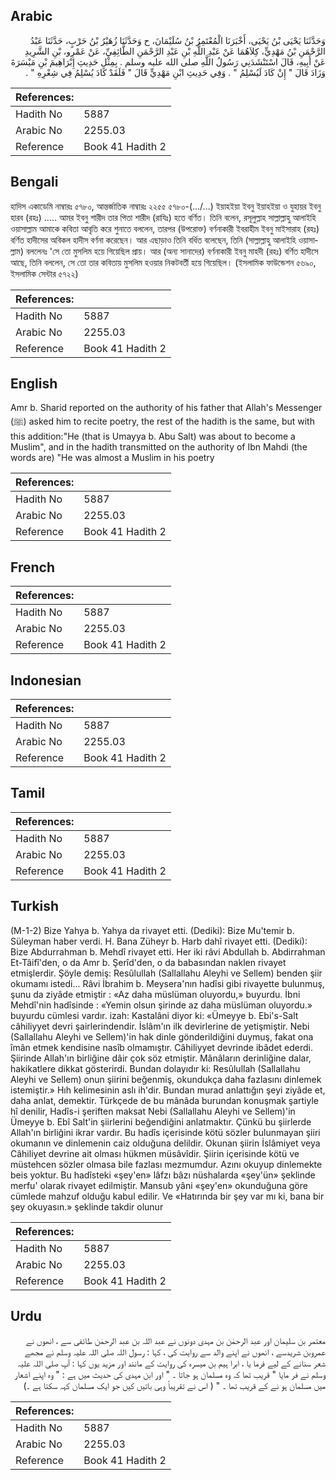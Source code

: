## Arabic


<div dir="rtl" lang="ar" style={{fontSize:'larger',backgroundColor:'#f8f9fa',padding:20}}>
وَحَدَّثَنَا يَحْيَى بْنُ يَحْيَى، أَخْبَرَنَا الْمُعْتَمِرُ بْنُ سُلَيْمَانَ، ح وَحَدَّثَنَا زُهَيْرُ بْنُ حَرْبٍ، حَدَّثَنَا عَبْدُ الرَّحْمَنِ بْنُ مَهْدِيٍّ، كِلاَهُمَا عَنْ عَبْدِ اللَّهِ بْنِ عَبْدِ الرَّحْمَنِ الطَّائِفِيِّ، عَنْ عَمْرِو، بْنِ الشَّرِيدِ عَنْ أَبِيهِ، قَالَ اسْتَنْشَدَنِي رَسُولُ اللَّهِ صلى الله عليه وسلم ‏.‏ بِمِثْلِ حَدِيثِ إِبْرَاهِيمَ بْنِ مَيْسَرَةَ وَزَادَ قَالَ ‏"‏ إِنْ كَادَ لَيُسْلِمُ ‏"‏ ‏.‏ وَفِي حَدِيثِ ابْنِ مَهْدِيٍّ قَالَ ‏"‏ فَلَقَدْ كَادَ يُسْلِمُ فِي شِعْرِهِ ‏"‏ ‏.‏
</div>
<div style={{backgroundColor:'#f8f9fa',padding:20, marginBottom: 10}}><table> <thead> <tr> <th>References:</th> <th></th> </tr> </thead> <tbody><tr><td>Hadith No</td><td>5887</td></tr><tr><td>Arabic No</td><td>2255.03</td></tr><tr><td>Reference</td><td>Book 41 Hadith 2</td></tr></tbody></table></div>

## Bengali


<div dir="ltr" lang="bn" style={{fontSize:'larger',backgroundColor:'#f8f9fa',padding:20}}>
হাদিস একাডেমি নাম্বারঃ ৫৭৮০, আন্তর্জাতিক নাম্বারঃ ২২৫৫ ৫৭৮০-(.../...) ইয়াহইয়া ইবনু ইয়াহইয়া ও যুহায়র ইবনু হারব (রহঃ) ..... আমর ইবনু শারীদ তার পিতা শারীদ (রাযিঃ) হতে বর্ণিত। তিনি বলেন, রসূলুল্লাহ সাল্লাল্লাহু আলাইহি ওয়াসাল্লাম আমাকে কবিতা আবৃতি করে শুনাতে বললেন, তারপর (উপরোক্ত) বর্ণনাকারী ইবরাহীম ইবনু মাইসারাহ (রহঃ) বর্ণিত হাদীসের অবিকল হাদীস বর্ণনা করেছেন। আর এছাড়াও তিনি বর্ধিত বলেছেন, তিনি (সাল্লাল্লাহু আলাইহি ওয়াসাল্লাম) বললেনঃ 'সে তো মুসলিম হয়ে গিয়েছিল প্রায়। আর (অন্য সানাদের) বর্ণনাকারী ইবনু মাহদী (রহঃ) বর্ণিত হাদীসে আছে, তিনি বললেন, সে তো তার কবিতায় মুসলিম হওয়ার নিকটবর্তী হয়ে গিয়েছিল। (ইসলামিক ফাউন্ডেশন ৫৬৯০, ইসলামিক সেন্টার ৫৭২২)
</div>
<div style={{backgroundColor:'#f8f9fa',padding:20, marginBottom: 10}}><table> <thead> <tr> <th>References:</th> <th></th> </tr> </thead> <tbody><tr><td>Hadith No</td><td>5887</td></tr><tr><td>Arabic No</td><td>2255.03</td></tr><tr><td>Reference</td><td>Book 41 Hadith 2</td></tr></tbody></table></div>

## English


<div dir="ltr" lang="en" style={{fontSize:'larger',backgroundColor:'#f8f9fa',padding:20}}>
Amr b. Sharid reported on the authority of his father that Allah's Messenger (ﷺ) asked him to recite poetry, the rest of the hadith is the same, but with this addition:"He (that is Umayya b. Abu Salt) was about to become a Muslim", and in the hadith transmitted on the authority of Ibn Mahdi (the words are) "He was almost a Muslim in his poetry
</div>
<div style={{backgroundColor:'#f8f9fa',padding:20, marginBottom: 10}}><table> <thead> <tr> <th>References:</th> <th></th> </tr> </thead> <tbody><tr><td>Hadith No</td><td>5887</td></tr><tr><td>Arabic No</td><td>2255.03</td></tr><tr><td>Reference</td><td>Book 41 Hadith 2</td></tr></tbody></table></div>

## French


<div dir="ltr" lang="fr" style={{fontSize:'larger',backgroundColor:'#f8f9fa',padding:20}}>

</div>
<div style={{backgroundColor:'#f8f9fa',padding:20, marginBottom: 10}}><table> <thead> <tr> <th>References:</th> <th></th> </tr> </thead> <tbody><tr><td>Hadith No</td><td>5887</td></tr><tr><td>Arabic No</td><td>2255.03</td></tr><tr><td>Reference</td><td>Book 41 Hadith 2</td></tr></tbody></table></div>

## Indonesian


<div dir="ltr" lang="id" style={{fontSize:'larger',backgroundColor:'#f8f9fa',padding:20}}>

</div>
<div style={{backgroundColor:'#f8f9fa',padding:20, marginBottom: 10}}><table> <thead> <tr> <th>References:</th> <th></th> </tr> </thead> <tbody><tr><td>Hadith No</td><td>5887</td></tr><tr><td>Arabic No</td><td>2255.03</td></tr><tr><td>Reference</td><td>Book 41 Hadith 2</td></tr></tbody></table></div>

## Tamil


<div dir="ltr" lang="ta" style={{fontSize:'larger',backgroundColor:'#f8f9fa',padding:20}}>

</div>
<div style={{backgroundColor:'#f8f9fa',padding:20, marginBottom: 10}}><table> <thead> <tr> <th>References:</th> <th></th> </tr> </thead> <tbody><tr><td>Hadith No</td><td>5887</td></tr><tr><td>Arabic No</td><td>2255.03</td></tr><tr><td>Reference</td><td>Book 41 Hadith 2</td></tr></tbody></table></div>

## Turkish


<div dir="ltr" lang="tr" style={{fontSize:'larger',backgroundColor:'#f8f9fa',padding:20}}>
(M-1-2) Bize Yahya b. Yahya da rivayet etti. (Dediki): Bize Mu'temir b. Süleyman haber verdi. H. Bana Züheyr b. Harb dahî rivayet etti. (Dediki): Bize Abdurrahman b. Mehdî rivayet etti. Her iki râvi Abdullah b. Abdirrahman Et-Tâifî'den, o da Amr b. Şerîd'den, o da babasından naklen rivayet etmişlerdir. Şöyle demiş: Resûlullah (Sallallahu Aleyhi ve Sellem) benden şiir okumamı istedi... Râvi İbrahim b. Meysera'nın hadîsi gibi rivayette bulunmuş, şunu da ziyâde etmiştir : «Az daha müslüman oluyordu,» buyurdu. İbni Mehdî'nin hadîsinde : «Yemin olsun şirinde az daha müslüman oluyordu.» buyurdu cümlesi vardır. izah: Kastalâni diyor ki: «Ümeyye b. Ebi's-Salt câhiliyyet devri şairlerindendir. İslâm'ın ilk devirlerine de yetişmiştir. Nebi (Sallallahu Aleyhi ve Sellem)'in hak dinle gönderildiğini duymuş, fakat ona îmân etmek kendisine nasîb olmamıştır. Câhiliyyet devrinde ibâdet ederdi. Şiirinde Allah'ın birliğine dâir çok söz etmiştir. Mânâların derinliğine dalar, hakikatlere dikkat gösterirdi. Bundan dolayıdır ki: Resûlullah (Sallallahu Aleyhi ve Sellem) onun şiirini beğenmiş, okundukça daha fazlasını dinlemek istemiştir.» Hıh kelimesinin aslı ih'dir. Bundan murad anlattığın şeyi ziyâde et, daha anlat, demektir. Türkçede de bu mânâda burundan konuşmak şartiyle hî denilir, Hadîs-i şeriften maksat Nebi (Sallallahu Aleyhi ve Sellem)'in Ümeyye b. Ebî Salt'in şiirlerini beğendiğini anlatmaktır. Çünkü bu şiirlerde Allah'ın birliğini ikrar vardır. Bu hadîs içerisinde kötü sözler bulunmayan şiiri okumanın ve dinlemenin caiz olduğuna delildir. Okunan şiirin İslâmiyet veya Câhiliyet devrine ait olması hükmen müsâvîdir. Şiirin içerisinde kötü ve müstehcen sözler olmasa bile fazlası mezmumdur. Azını okuyup dinlemekte beis yoktur. Bu hadîsteki «şey'en» lâfzı bâzı nüshalarda «şey'ün» şeklinde merfu' olarak rivayet edilmiştir. Mansub yâni «şey'en» okunduğuna göre cümlede mahzuf olduğu kabul edilir. Ve «Hatırında bir şey var mı ki, bana bir şey okuyasın.» şeklinde takdir olunur
</div>
<div style={{backgroundColor:'#f8f9fa',padding:20, marginBottom: 10}}><table> <thead> <tr> <th>References:</th> <th></th> </tr> </thead> <tbody><tr><td>Hadith No</td><td>5887</td></tr><tr><td>Arabic No</td><td>2255.03</td></tr><tr><td>Reference</td><td>Book 41 Hadith 2</td></tr></tbody></table></div>

## Urdu


<div dir="rtl" lang="ur" style={{fontSize:'larger',backgroundColor:'#f8f9fa',padding:20}}>
معتمر بن سلیمان اور عبد الرحمٰن بن مہدی دونوں نے عبد اللہ بن عبد الرحمٰن طائفی سے ، انھوں نے عمروبن شریدسے ، انھوں نے اپنے والد سے روایت کی ، کہا : رسول اللہ صلی اللہ علیہ وسلم نے مجھے شعر سنانے کے لیے فرما یا ، ابرا ہیم بن میسرہ کی روایت کے مانند اور مزید یوں کہا : آپ صلی اللہ علیہ وسلم نے فر مایا " قریب تھا کہ وہ مسلمان ہو جاتا ۔ " اور ابن مہدی کی حدیث میں ہے : " وہ اپنے اشعار میں مسلمان ہو نے کے قریب تھا ۔ " ( اس نے تقریباً وہی باتیں کیں جو ایک مسلمان کہہ سکتا ہے ۔)
</div>
<div style={{backgroundColor:'#f8f9fa',padding:20, marginBottom: 10}}><table> <thead> <tr> <th>References:</th> <th></th> </tr> </thead> <tbody><tr><td>Hadith No</td><td>5887</td></tr><tr><td>Arabic No</td><td>2255.03</td></tr><tr><td>Reference</td><td>Book 41 Hadith 2</td></tr></tbody></table></div>